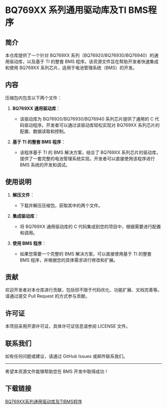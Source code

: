# BQ769XX 系列通用驱动库及TI BMS程序

## 简介

本仓库提供了一个针对 BQ769XX 系列（BQ76920/BQ76930/BQ76940）的通用驱动库，以及基于 TI 的整套 BMS 程序。该资源文件旨在帮助开发者快速集成和使用 BQ769XX 系列芯片，适用于电池管理系统（BMS）的开发。

## 内容

压缩包内包含以下两个文件：

1. **BQ769XX 通用驱动库**：
   - 该驱动库为 BQ76920/BQ76930/BQ76940 系列芯片提供了通用的 C 代码驱动程序。开发者可以通过该驱动库轻松实现对 BQ769XX 系列芯片的配置、数据读取和控制。

2. **基于 TI 的整套 BMS 程序**：
   - 该程序基于 TI 的 BMS 解决方案，结合了 BQ769XX 系列芯片的驱动库，提供了一套完整的电池管理系统实现。开发者可以直接使用该程序进行 BMS 系统的开发和调试。

## 使用说明

1. **解压文件**：
   - 下载并解压压缩包，获取其中的两个文件。

2. **集成驱动库**：
   - 将 BQ769XX 通用驱动库的 C 代码集成到您的项目中，根据需要进行配置和调用。

3. **使用 BMS 程序**：
   - 如果您需要一个完整的 BMS 解决方案，可以直接使用基于 TI 的整套 BMS 程序，并根据您的具体需求进行修改和扩展。

## 贡献

欢迎开发者对本仓库进行贡献，包括但不限于代码优化、功能扩展、文档完善等。请通过提交 Pull Request 的方式参与贡献。

## 许可证

本项目采用开源许可证，具体许可证信息请参阅 LICENSE 文件。

## 联系我们

如有任何问题或建议，请通过 GitHub Issues 或邮件联系我们。

---

希望本资源文件能够帮助您在 BMS 开发中取得成功！

## 下载链接

[BQ769XX系列通用驱动库及TIBMS程序](https://pan.quark.cn/s/2b8ddd728d71)